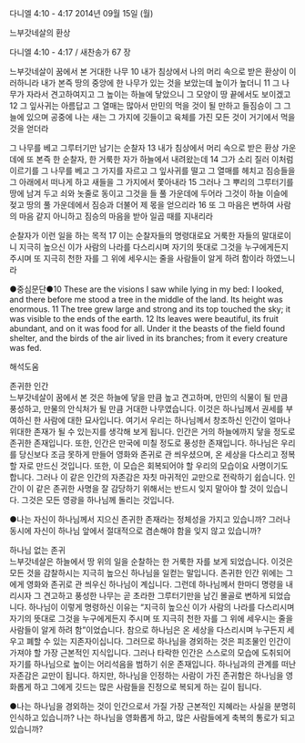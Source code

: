 다니엘 4:10 - 4:17 
2014년 09월 15일 (월)

느부갓네살의 환상



다니엘 4:10 - 4:17 / 새찬송가 67 장


느부갓네살이 꿈에서 본 거대한 나무
10 내가 침상에서 나의 머리 속으로 받은 환상이 이러하니라 내가 본즉 땅의 중앙에 한 나무가 있는 것을 보았는데 높이가 높더니 11 그 나무가 자라서 견고하여지고 그 높이는 하늘에 닿았으니 그 모양이 땅 끝에서도 보이겠고 12 그 잎사귀는 아름답고 그 열매는 많아서 만민의 먹을 것이 될 만하고 들짐승이 그 그늘에 있으며 공중에 나는 새는 그 가지에 깃들이고 육체를 가진 모든 것이 거기에서 먹을 것을 얻더라

그 나무를 베고 그루터기만 남기는 순찰자
13 내가 침상에서 머리 속으로 받은 환상 가운데에 또 본즉 한 순찰자, 한 거룩한 자가 하늘에서 내려왔는데 14 그가 소리 질러 이처럼 이르기를 그 나무를 베고 그 가지를 자르고 그 잎사귀를 떨고 그 열매를 헤치고 짐승들을 그 아래에서 떠나게 하고 새들을 그 가지에서 쫓아내라 15 그러나 그 뿌리의 그루터기를 땅에 남겨 두고 쇠와 놋줄로 동이고 그것을 들 풀 가운데에 두어라 그것이 하늘 이슬에 젖고 땅의 풀 가운데에서 짐승과 더불어 제 몫을 얻으리라 16 또 그 마음은 변하여 사람의 마음 같지 아니하고 짐승의 마음을 받아 일곱 때를 지내리라 

순찰자가 이런 일을 하는 목적
17 이는 순찰자들의 명령대로요 거룩한 자들의 말대로이니 지극히 높으신 이가 사람의 나라를 다스리시며 자기의 뜻대로 그것을 누구에게든지 주시며 또 지극히 천한 자를 그 위에 세우시는 줄을 사람들이 알게 하려 함이라 하였느니라  

●중심문단●10 These are the visions I saw while lying in my bed: I looked, and there before me stood a tree in the middle of the land. Its height was enormous. 11 The tree grew large and strong and its top touched the sky; it was visible to the ends of the earth. 12 Its leaves were beautiful, its fruit abundant, and on it was food for all. Under it the beasts of the field found shelter, and the birds of the air lived in its branches; from it every creature was fed.

해석도움





존귀한 인간  
느부갓네살이 꿈에서 본 것은 하늘에 닿을 만큼 높고 견고하며, 만민의 식물이 될 만큼 풍성하고, 만물의 안식처가 될 만큼 거대한 나무였습니다. 이것은 하나님께서 권세를 부여하신 한 사람에 대한 묘사입니다. 여기서 우리는 하나님께서 창조하신 인간이 얼마나 위대한 존재가 될 수 있는지를 생각해 보게 됩니다. 인간은 거의 하늘에까지 닿을 정도로 존귀한 존재입니다. 또한, 인간은 만국에 미칠 정도로 풍성한 존재입니다. 하나님은 우리를 당신보다 조금 못하게 만들어 영화와 존귀로 관 씌우셨으며, 온 세상을 다스리고 정복할 자로 만드신 것입니다. 또한, 이 모습은 회복되어야 할 우리의 모습이요 사명이기도 합니다. 그러나 이 같은 인간의 자존감은 자칫 마귀적인 교만으로 전락하기 쉽습니다. 인간이 이 같은 존귀한 사명을 잘 감당하기 위해서는 반드시 잊지 말아야 할 것이 있습니다. 그것은 모든 영광을 하나님께 돌리는 것입니다.

●나는 자신이 하나님께서 지으신 존귀한 존재라는 정체성을 가지고 있습니까? 그러나 동시에 자신이 하나님 앞에서 절대적으로 겸손해야 함을 잊지 않고 있습니까?

하나님 없는 존귀  
느부갓네살은 하늘에서 땅 위의 일을 순찰하는 한 거룩한 자를 보게 되었습니다. 이것은 모든 것을 감찰하시는 지극히 높으신 하나님을 일컫는 말입니다. 존귀한 인간 위에는 그에게 영화와 존귀로 관 씌우신 하나님이 계십니다. 그런데 하나님께서 한마디 명령을 내리시자 그 견고하고 풍성한 나무는 곧 초라한 그루터기만을 남긴 몰골로 변하게 되었습니다. 하나님이 이렇게 명령하신 이유는 “지극히 높으신 이가 사람의 나라를 다스리시며 자기의 뜻대로 그것을 누구에게든지 주시며 또 지극히 천한 자를 그 위에 세우시는 줄을 사람들이 알게 하려 함”이었습니다. 참으로 하나님은 온 세상을 다스리시며 누구든지 세우고 폐할 수 있는 지존자이십니다. 그러므로 하나님을 경외하는 것은 피조물인 인간이 가져야 할 가장 근본적인 지식입니다. 그러나 타락한 인간은 스스로의 모습에 도취되어 자기를 하나님으로 높이는 어리석음을 범하기 쉬운 존재입니다. 하나님과의 관계를 떠난 자존감은 교만이 됩니다. 하지만, 하나님을 인정하는 사람이 가진 존귀함은 하나님을 영화롭게 하고 그에게 깃드는 많은 사람들을 진정으로 복되게 하는 길이 됩니다.

●나는 하나님을 경외하는 것이 인간으로서 가질 가장 근본적인 지혜라는 사실을 분명히 인식하고 있습니까? 나는 하나님을 영화롭게 하고, 많은 사람들에게 축복의 통로가 되고 있습니까?